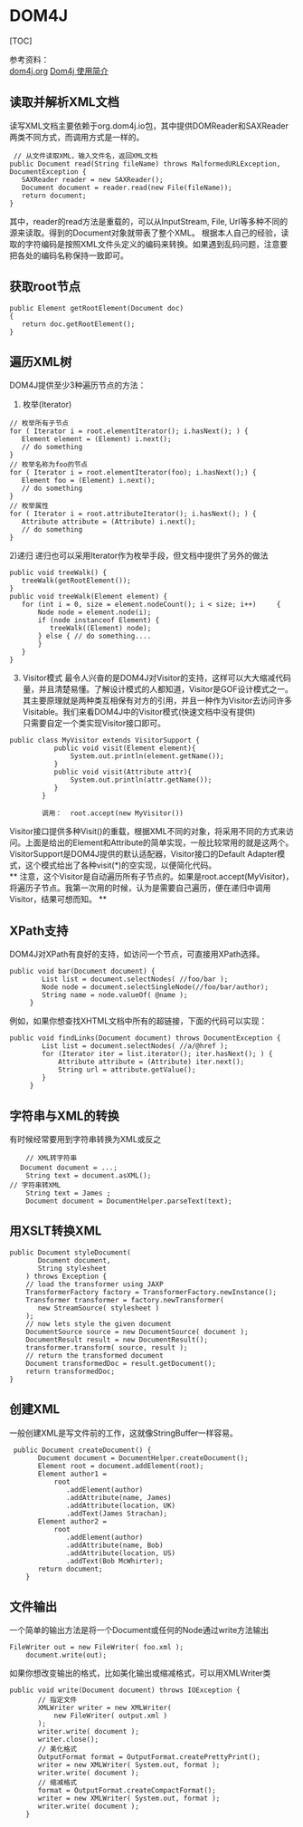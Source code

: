# DOM4J

[TOC]


参考资料：  
[dom4j.org](https://dom4j.github.io/)
[Dom4j 使用简介](http://www.blogjava.net/i369/articles/154264.html)

## 读取并解析XML文档
读写XML文档主要依赖于org.dom4j.io包，其中提供DOMReader和SAXReader两类不同方式，而调用方式是一样的。
```
 // 从文件读取XML，输入文件名，返回XML文档
public Document read(String fileName) throws MalformedURLException, DocumentException {
   SAXReader reader = new SAXReader();
   Document document = reader.read(new File(fileName));
   return document;
}
```
其中，reader的read方法是重载的，可以从InputStream, File, Url等多种不同的源来读取。得到的Document对象就带表了整个XML。
根据本人自己的经验，读取的字符编码是按照XML文件头定义的编码来转换。如果遇到乱码问题，注意要把各处的编码名称保持一致即可。  
## 获取root节点
```
public Element getRootElement(Document doc)
{
   return doc.getRootElement();
}
```
## 遍历XML树
DOM4J提供至少3种遍历节点的方法：  
1) 枚举(Iterator)  
```
// 枚举所有子节点
for ( Iterator i = root.elementIterator(); i.hasNext(); ) {
   Element element = (Element) i.next();
   // do something
}
// 枚举名称为foo的节点
for ( Iterator i = root.elementIterator(foo); i.hasNext();) {
   Element foo = (Element) i.next();
   // do something
}
// 枚举属性
for ( Iterator i = root.attributeIterator(); i.hasNext(); ) {
   Attribute attribute = (Attribute) i.next();
   // do something
}
```  
2)递归
递归也可以采用Iterator作为枚举手段，但文档中提供了另外的做法  
```
public void treeWalk() {
   treeWalk(getRootElement());
}
public void treeWalk(Element element) {
   for (int i = 0, size = element.nodeCount(); i < size; i++)     {
	   Node node = element.node(i);
	   if (node instanceof Element) {
		  treeWalk((Element) node);
	   } else { // do something....
	   }
   }
}
```
3) Visitor模式
最令人兴奋的是DOM4J对Visitor的支持，这样可以大大缩减代码量，并且清楚易懂。了解设计模式的人都知道，Visitor是GOF设计模式之一。其主要原理就是两种类互相保有对方的引用，并且一种作为Visitor去访问许多Visitable。我们来看DOM4J中的Visitor模式(快速文档中没有提供)  
只需要自定一个类实现Visitor接口即可。  
```
public class MyVisitor extends VisitorSupport {
           public void visit(Element element){
               System.out.println(element.getName());
           }
           public void visit(Attribute attr){
               System.out.println(attr.getName());
           }
        }
 
        调用：  root.accept(new MyVisitor())
```
Visitor接口提供多种Visit()的重载，根据XML不同的对象，将采用不同的方式来访问。上面是给出的Element和Attribute的简单实现，一般比较常用的就是这两个。VisitorSupport是DOM4J提供的默认适配器，Visitor接口的Default Adapter模式，这个模式给出了各种visit(*)的空实现，以便简化代码。  
** 注意，这个Visitor是自动遍历所有子节点的。如果是root.accept(MyVisitor)，将遍历子节点。我第一次用的时候，认为是需要自己遍历，便在递归中调用Visitor，结果可想而知。 **  
## XPath支持
DOM4J对XPath有良好的支持，如访问一个节点，可直接用XPath选择。  
```
public void bar(Document document) {
        List list = document.selectNodes( //foo/bar );
        Node node = document.selectSingleNode(//foo/bar/author);
        String name = node.valueOf( @name );
     }
```
例如，如果你想查找XHTML文档中所有的超链接，下面的代码可以实现： 
```
public void findLinks(Document document) throws DocumentException {
        List list = document.selectNodes( //a/@href );
        for (Iterator iter = list.iterator(); iter.hasNext(); ) {
            Attribute attribute = (Attribute) iter.next();
            String url = attribute.getValue();
        }
     }
```
## 字符串与XML的转换
有时候经常要用到字符串转换为XML或反之  
```
    // XML转字符串
　 Document document = ...;
    String text = document.asXML();
// 字符串转XML
    String text = James ;
    Document document = DocumentHelper.parseText(text);
```
## 用XSLT转换XML
```
public Document styleDocument(
       Document document,
       String stylesheet
    ) throws Exception {
    // load the transformer using JAXP
    TransformerFactory factory = TransformerFactory.newInstance();
    Transformer transformer = factory.newTransformer(
       new StreamSource( stylesheet )
    );
    // now lets style the given document
    DocumentSource source = new DocumentSource( document );
    DocumentResult result = new DocumentResult();
    transformer.transform( source, result );
    // return the transformed document
    Document transformedDoc = result.getDocument();
    return transformedDoc;
}
```
## 创建XML
  一般创建XML是写文件前的工作，这就像StringBuffer一样容易。  
```
 public Document createDocument() {
       Document document = DocumentHelper.createDocument();
       Element root = document.addElement(root);
       Element author1 =
           root
              .addElement(author)
              .addAttribute(name, James)
              .addAttribute(location, UK)
              .addText(James Strachan);
       Element author2 =
           root
              .addElement(author)
              .addAttribute(name, Bob)
              .addAttribute(location, US)
              .addText(Bob McWhirter);
       return document;
    }
```
## 文件输出
一个简单的输出方法是将一个Document或任何的Node通过write方法输出  
```
FileWriter out = new FileWriter( foo.xml );
    document.write(out);
```
如果你想改变输出的格式，比如美化输出或缩减格式，可以用XMLWriter类  
```
public void write(Document document) throws IOException {
       // 指定文件
       XMLWriter writer = new XMLWriter(
           new FileWriter( output.xml )
       );
       writer.write( document );
       writer.close();
       // 美化格式
       OutputFormat format = OutputFormat.createPrettyPrint();
       writer = new XMLWriter( System.out, format );
       writer.write( document );
       // 缩减格式
       format = OutputFormat.createCompactFormat();
       writer = new XMLWriter( System.out, format );
       writer.write( document );
    }
```


